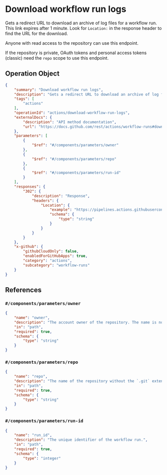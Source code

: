 # Download workflow run logs

Gets a redirect URL to download an archive of log files for a workflow run. This link expires after 1 minute. Look for
`Location:` in the response header to find the URL for the download.

Anyone with read access to the repository can use this endpoint.

If the repository is private, OAuth tokens and personal access tokens (classic) need the `repo` scope to use this endpoint.

## Operation Object

```json
{
    "summary": "Download workflow run logs",
    "description": "Gets a redirect URL to download an archive of log files for a workflow run. This link expires after 1 minute. Look for\n`Location:` in the response header to find the URL for the download.\n\nAnyone with read access to the repository can use this endpoint.\n\nIf the repository is private, OAuth tokens and personal access tokens (classic) need the `repo` scope to use this endpoint.",
    "tags": [
        "actions"
    ],
    "operationId": "actions/download-workflow-run-logs",
    "externalDocs": {
        "description": "API method documentation",
        "url": "https://docs.github.com/rest/actions/workflow-runs#download-workflow-run-logs"
    },
    "parameters": [
        {
            "$ref": "#/components/parameters/owner"
        },
        {
            "$ref": "#/components/parameters/repo"
        },
        {
            "$ref": "#/components/parameters/run-id"
        }
    ],
    "responses": {
        "302": {
            "description": "Response",
            "headers": {
                "Location": {
                    "example": "https://pipelines.actions.githubusercontent.com/ab1f3cCFPB34Nd6imvFxpGZH5hNlDp2wijMwl2gDoO0bcrrlJj/_apis/pipelines/1/runs/19/signedlogcontent?urlExpires=2020-01-22T22%3A44%3A54.1389777Z&urlSigningMethod=HMACV1&urlSignature=2TUDfIg4fm36OJmfPy6km5QD5DLCOkBVzvhWZM8B%2BUY%3D",
                    "schema": {
                        "type": "string"
                    }
                }
            }
        }
    },
    "x-github": {
        "githubCloudOnly": false,
        "enabledForGitHubApps": true,
        "category": "actions",
        "subcategory": "workflow-runs"
    }
}
```

## References

### `#/components/parameters/owner`

```json
{
    "name": "owner",
    "description": "The account owner of the repository. The name is not case sensitive.",
    "in": "path",
    "required": true,
    "schema": {
        "type": "string"
    }
}
```

### `#/components/parameters/repo`

```json
{
    "name": "repo",
    "description": "The name of the repository without the `.git` extension. The name is not case sensitive.",
    "in": "path",
    "required": true,
    "schema": {
        "type": "string"
    }
}
```

### `#/components/parameters/run-id`

```json
{
    "name": "run_id",
    "description": "The unique identifier of the workflow run.",
    "in": "path",
    "required": true,
    "schema": {
        "type": "integer"
    }
}
```